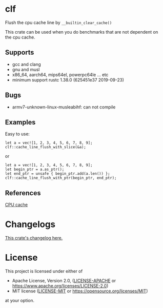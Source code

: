 # clf

Flush the cpu cache line by `__builtin_clear_cache()`

This crate can be used when you do benchmarks that are not dependent on the cpu cache.

## Supports

- gcc and clang
- gnu and musl
- x86_64, aarch64, mips64el, powerpc64le ... etc
- minimum support rustc 1.38.0 (625451e37 2019-09-23)

## Bugs

- armv7-unknown-linux-musleabihf: can not compile

## Examples
Easy to use:

```
let a = vec![1, 2, 3, 4, 5, 6, 7, 8, 9];
clf::cache_line_flush_with_slice(&a);
```

or

```
let a = vec![1, 2, 3, 4, 5, 6, 7, 8, 9];
let begin_ptr = a.as_ptr();
let end_ptr = unsafe { begin_ptr.add(a.len()) };
clf::cache_line_flush_with_ptr(begin_ptr, end_ptr);
```

## References

[CPU cache](https://en.wikipedia.org/wiki/CPU_cache)


# Changelogs

[This crate's changelog here.](https://github.com/aki-akaguma/clf/blob/main/CHANGELOG.md)

# License

This project is licensed under either of

 * Apache License, Version 2.0, ([LICENSE-APACHE](LICENSE-APACHE) or
   https://www.apache.org/licenses/LICENSE-2.0)
 * MIT license ([LICENSE-MIT](LICENSE-MIT) or
   https://opensource.org/licenses/MIT)

at your option.
